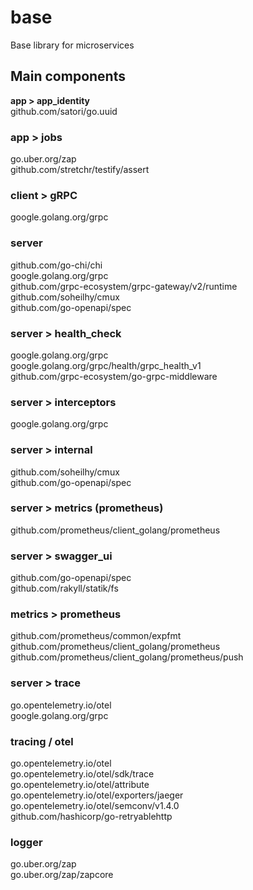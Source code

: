 # base
Base library for microservices

## Main components

**app > app_identity**  
github.com/satori/go.uuid  


### app > jobs
go.uber.org/zap  
github.com/stretchr/testify/assert  


### client > gRPC
google.golang.org/grpc  


### server
github.com/go-chi/chi  
google.golang.org/grpc  
github.com/grpc-ecosystem/grpc-gateway/v2/runtime  
github.com/soheilhy/cmux  
github.com/go-openapi/spec  


### server > health_check
google.golang.org/grpc  
google.golang.org/grpc/health/grpc_health_v1  
github.com/grpc-ecosystem/go-grpc-middleware  


### server > interceptors
google.golang.org/grpc  


### server > internal
github.com/soheilhy/cmux  
github.com/go-openapi/spec  


### server > metrics (prometheus)
github.com/prometheus/client_golang/prometheus  


### server > swagger_ui
github.com/go-openapi/spec  
github.com/rakyll/statik/fs  


### metrics > prometheus
github.com/prometheus/common/expfmt  
github.com/prometheus/client_golang/prometheus  
github.com/prometheus/client_golang/prometheus/push  


### server > trace
go.opentelemetry.io/otel  
google.golang.org/grpc  


### tracing / otel
go.opentelemetry.io/otel  
go.opentelemetry.io/otel/sdk/trace  
go.opentelemetry.io/otel/attribute  
go.opentelemetry.io/otel/exporters/jaeger  
go.opentelemetry.io/otel/semconv/v1.4.0  
github.com/hashicorp/go-retryablehttp  


### logger
go.uber.org/zap  
go.uber.org/zap/zapcore  

